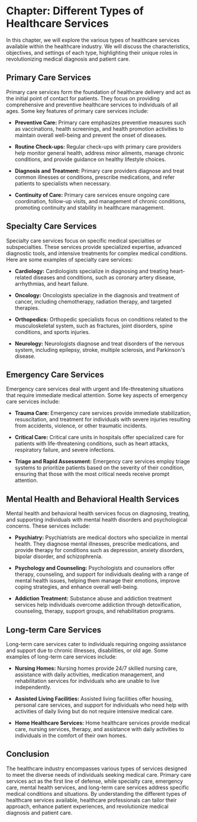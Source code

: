 Chapter: Different Types of Healthcare Services
===============================================

In this chapter, we will explore the various types of healthcare services available within the healthcare industry. We will discuss the characteristics, objectives, and settings of each type, highlighting their unique roles in revolutionizing medical diagnosis and patient care.

Primary Care Services
---------------------

Primary care services form the foundation of healthcare delivery and act as the initial point of contact for patients. They focus on providing comprehensive and preventive healthcare services to individuals of all ages. Some key features of primary care services include:

* **Preventive Care:** Primary care emphasizes preventive measures such as vaccinations, health screenings, and health promotion activities to maintain overall well-being and prevent the onset of diseases.

* **Routine Check-ups:** Regular check-ups with primary care providers help monitor general health, address minor ailments, manage chronic conditions, and provide guidance on healthy lifestyle choices.

* **Diagnosis and Treatment:** Primary care providers diagnose and treat common illnesses or conditions, prescribe medications, and refer patients to specialists when necessary.

* **Continuity of Care:** Primary care services ensure ongoing care coordination, follow-up visits, and management of chronic conditions, promoting continuity and stability in healthcare management.

Specialty Care Services
-----------------------

Specialty care services focus on specific medical specialties or subspecialties. These services provide specialized expertise, advanced diagnostic tools, and intensive treatments for complex medical conditions. Here are some examples of specialty care services:

* **Cardiology:** Cardiologists specialize in diagnosing and treating heart-related diseases and conditions, such as coronary artery disease, arrhythmias, and heart failure.

* **Oncology:** Oncologists specialize in the diagnosis and treatment of cancer, including chemotherapy, radiation therapy, and targeted therapies.

* **Orthopedics:** Orthopedic specialists focus on conditions related to the musculoskeletal system, such as fractures, joint disorders, spine conditions, and sports injuries.

* **Neurology:** Neurologists diagnose and treat disorders of the nervous system, including epilepsy, stroke, multiple sclerosis, and Parkinson's disease.

Emergency Care Services
-----------------------

Emergency care services deal with urgent and life-threatening situations that require immediate medical attention. Some key aspects of emergency care services include:

* **Trauma Care:** Emergency care services provide immediate stabilization, resuscitation, and treatment for individuals with severe injuries resulting from accidents, violence, or other traumatic incidents.

* **Critical Care:** Critical care units in hospitals offer specialized care for patients with life-threatening conditions, such as heart attacks, respiratory failure, and severe infections.

* **Triage and Rapid Assessment:** Emergency care services employ triage systems to prioritize patients based on the severity of their condition, ensuring that those with the most critical needs receive prompt attention.

Mental Health and Behavioral Health Services
--------------------------------------------

Mental health and behavioral health services focus on diagnosing, treating, and supporting individuals with mental health disorders and psychological concerns. These services include:

* **Psychiatry:** Psychiatrists are medical doctors who specialize in mental health. They diagnose mental illnesses, prescribe medications, and provide therapy for conditions such as depression, anxiety disorders, bipolar disorder, and schizophrenia.

* **Psychology and Counseling:** Psychologists and counselors offer therapy, counseling, and support for individuals dealing with a range of mental health issues, helping them manage their emotions, improve coping strategies, and enhance overall well-being.

* **Addiction Treatment:** Substance abuse and addiction treatment services help individuals overcome addiction through detoxification, counseling, therapy, support groups, and rehabilitation programs.

Long-term Care Services
-----------------------

Long-term care services cater to individuals requiring ongoing assistance and support due to chronic illnesses, disabilities, or old age. Some examples of long-term care services include:

* **Nursing Homes:** Nursing homes provide 24/7 skilled nursing care, assistance with daily activities, medication management, and rehabilitation services for individuals who are unable to live independently.

* **Assisted Living Facilities:** Assisted living facilities offer housing, personal care services, and support for individuals who need help with activities of daily living but do not require intensive medical care.

* **Home Healthcare Services:** Home healthcare services provide medical care, nursing services, therapy, and assistance with daily activities to individuals in the comfort of their own homes.

Conclusion
----------

The healthcare industry encompasses various types of services designed to meet the diverse needs of individuals seeking medical care. Primary care services act as the first line of defense, while specialty care, emergency care, mental health services, and long-term care services address specific medical conditions and situations. By understanding the different types of healthcare services available, healthcare professionals can tailor their approach, enhance patient experiences, and revolutionize medical diagnosis and patient care.
